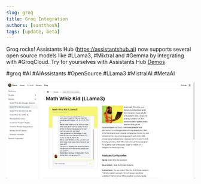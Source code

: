 ```yaml
---
slug: groq
title: Groq Integration
authors: [santthosh]
tags: [update, beta]
---
```


Groq rocks! Assistants Hub (https://assistantshub.ai) now supports several open source models like #LLama3, #Mixtral and #Gemma by integrating with #GroqCloud. Try for yourselves with Assistants Hub [Demos](https://docs.assistantshub.ai/docs/category/demos)

#groq #AI #AIAssistants #OpenSource #LLama3 #MistralAI #MetaAI

![Groq](./1714720970285.jpeg)